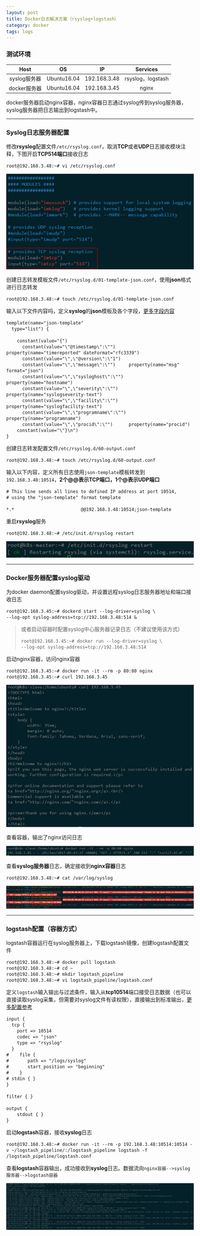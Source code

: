 ```yaml
---
layout: post
title: Docker日志解决方案（rsyslog+logstash）
category: docker
tags: logs
---
```


### 测试环境

|   Host    |     OS      |      IP      |     Services     |
| :-------: | :---------: | :----------: | :--------------: |
| syslog服务器 | Ubuntu16.04 | 192.168.3.48 | rsyslog，logstash |
| docker服务器 | Ubuntu16.04 | 192.168.3.45 |      nginx       |

docker服务器启动nginx容器，nginx容器日志通过syslog传到syslog服务器，syslog服务器把日志输出到logstash中。





---

### Syslog日志服务器配置

修改**rsyslog**配置文件`/etc/rsyslog.conf`，取消**TCP**或者**UDP**日志接收模块注释，下图开启**TCP514端口**接收日志

```
root@192.168.3.48:~# vi /etc/rsyslog.conf
```

![](https://raw.githubusercontent.com/RobinLe/RobinLe.github.io/master/_posts/images/18.PNG)

创建日志转发模板文件`/etc/rsyslog.d/01-template-json.conf`，使用**json**格式进行日志转发

```
root@192.168.3.48:~# touch /etc/rsyslog.d/01-template-json.conf
```
输入以下文件内容吗，定义**syslog**的**json**模板及各个字段，[更多字段内容](http://www.rsyslog.com/doc/v8-stable/configuration/properties.html)

```
template(name="json-template"
  type="list") {

    constant(value="{")
      constant(value="\"@timestamp\":\"")     property(name="timereported" dateFormat="rfc3339")
      constant(value="\",\"@version\":\"1")
      constant(value="\",\"message\":\"")     property(name="msg" format="json")
      constant(value="\",\"sysloghost\":\"")  property(name="hostname")
      constant(value="\",\"severity\":\"")    property(name="syslogseverity-text")
      constant(value="\",\"facility\":\"")    property(name="syslogfacility-text")
      constant(value="\",\"programname\":\"") property(name="programname")
      constant(value="\",\"procid\":\"")      property(name="procid")
    constant(value="\"}\n")
}
```

创建日志转发配置文件`/etc/rsyslog.d/60-output.conf`

```
root@192.168.3.48:~# touch /etc/rsyslog.d/60-output.conf
```
输入以下内容，定义所有日志使用`json-template`模板转发到`192.168.3.48:10514`，**2个@@表示TCP端口，1个@表示UDP端口**
```
# This line sends all lines to defined IP address at port 10514,
# using the "json-template" format template

*.*                         @@192.168.3.48:10514;json-template
```

重启**rsyslog**服务

```
root@192.168.3.48:~# /etc/init.d/rsyslog restart
```

![](https://raw.githubusercontent.com/RobinLe/RobinLe.github.io/master/_posts/images/22.PNG)





---

### Docker服务器配置syslog驱动

为docker daemon配置syslog驱动，并设置远程syslog日志服务器地址和端口接收日志

```
root@192.168.3.45:~# dockerd start --log-driver=syslog \
--log-opt syslog-address=tcp://192.168.3.48:514 &
```

> 或者启动容器时配置syslog中心服务器记录日志（不建议使用该方式）
> ```
> root@192.168.3.45:~# docker run --log-driver=syslog \
> --log-opt syslog-address=tcp://192.168.3.48:514
> ```


启动nginx容器，访问nginx容器
```
root@192.168.3.45:~# docker run -it --rm -p 80:80 nginx
root@192.168.3.45:~# curl 192.168.3.45
```

![](https://raw.githubusercontent.com/RobinLe/RobinLe.github.io/master/_posts/images/19.PNG)

查看容器，输出了nginx访问日志

![](https://raw.githubusercontent.com/RobinLe/RobinLe.github.io/master/_posts/images/20.PNG)

查看**syslog服务器**日志，确定接收到**nginx容器**日志

```
root@192.168.3.48:~# cat /var/log/syslog
```

![](https://raw.githubusercontent.com/RobinLe/RobinLe.github.io/master/_posts/images/21.PNG)





---

### logstash配置（容器方式）

logstash容器运行在syslog服务器上，下载logstash镜像，创建logstash配置文件

```
root@192.168.3.48:~# docker pull logstash
root@192.168.3.48:~# cd ~ 
root@192.168.3.48:~# mkdir logstash_pipeline
root@192.168.3.48:~# vi logstash_pipeline/logstash.conf
```

定义`logstash`输入输出与过滤条件，输入从**tcp10514**端口接受日志数据（也可以直接读取syslog采集，但需要对syslog文件有读权限），直接输出到标准输出，[更多配置参考](https://www.elastic.co/guide/en/logstash/current/config-examples.html)

```
input {
  tcp {
    port => 10514
    codec => "json"
    type => "rsyslog"
  }
#    file { 
#       path => "/logs/syslog" 
#       start_position => "beginning"
#    }
# stdin { }
}

filter { }

output {
    stdout { }
}
```

启动**logstash**容器，接收**syslog**日志

```
root@192.168.3.48:~# docker run -it --rm -p 192.168.3.48:10514:10514 -v ~/logstash_pipeline/:/logstash_pipeline logstash -f /logstash_pipeline/logstash.conf
```

查看**logstash**容器输出，成功接收到**syslog**日志。数据流向`nginx容器-->syslog服务器-->logstash容器`

![](https://raw.githubusercontent.com/RobinLe/RobinLe.github.io/master/_posts/images/23.PNG)

